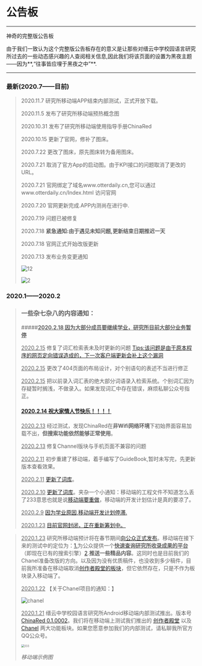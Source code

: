 <!--Night-->

# 公告板

***

神奇的完整版公告板

由于我们一致认为这个完整版公告板存在的意义是让那些对缙云中学校园语言研究所过去的一些动态感兴趣的人查阅相关信息,因此我们将该页面的设置为黑夜主题——因为**,“往事皆应埋于黑夜之中”**.

***

### 最新(2020.7——目前)

> 2020.11.7 研究所移动端APP结束内部测试，正式开放下载。
>
> 2020.11.5 发布了研究所移动端预热概念图
>
> 2020.10.31 发布了研究所移动端使用指导手册ChinaRed
>
> 2020.10.15 更新了官网，修补了图床。
>
> 2020.7.22 更改了图床，原先图床转为备用图床。
>
> 2020.7.21 取消了官方App的启动图。由于KPI接口的问题取消了更改的URL。
>
> 2020.7.21 官网绑定了域名www.otterdaily.cn,您可以通过www.otterdaily.cn/Index.html 访问官网
>
> 2020.7.20 官网更新完成.APP内测尚在进行中.
>
> 2020.7.19 问题已被修复
>
> 2020.7.18 **紧急通知:由于遇见未知问题,更新结束日期推迟一天**
>
> 2020.7.18 官网正式开始改版更新
>
> 2020.7.13 发布业务变更通知
>
> ![12](../pic/通告1.jpg)
>
> ![2](../pic/通告2.jpg)

### 2020.1——2020.2

> ### 一些杂七杂八的内容通知：
>
> #####**<u>2020.2.18 因为大部分成员要继续学业，研究所目前大部分业务暂停</u>**
>
> <u>2020.2.15</u> 修复了词汇检索表未及时更新的问题 [Tips:该问题是由于原本程序的网页定向错误造成的，下一次客户端更新会补上这个漏洞]()
>
> <u>2020.2.15</u> 更改了404页面的布局设计，对个别语句的表述不当进行修正
>
> <u>2020.2.15</u> 把以前录入词汇表的绝大部分词语录入检索系统。个别词汇因为存疑暂时搁浅，不做录入。如果发现词汇中存在错误，麻烦私聊公众号指正。
>
> #### [<u>2020.2.14</u>  祝大家情人节快乐！！！！]()
>
> <u>2020.2.13</u> 经过测试，发现ChinaRed在**非Wifi网络环境**下初始界面容易加载不出，**但搜索功能依然能够正常使用**。
>
> <u>2020.2.13</u> 修复Channel版块与手机页面不兼容的问题
>
> <u>2020.2.11</u> 初步重建了移动端，着手编写了GuideBook,暂时未写完，先更新版本查看效果。
>
> <u>2020.2.11</u> [更新了词库]()。
>
> <u>2020.2.10</u> [更新了词库]()。夹杂一个小通知：移动端的工程文件不知道怎么丢了233意思也就是说[移动端要重做]()，移动端的开发计划估计是真的要凉了。
>
> <u>2020.2.9</u> [因为学业原因,移动端开发计划停滞.]()
>
> <u>2020.1.23</u> [目前官网封闭，正在重新筹划中。]()

> <u>2020.1.23</u> 研究所移动端预计将在春节期间[向公众正式发布]()。移动端在接下来的测试中的定位为：[1.]()为公众提供一个<u>**快速查询研究所收录成果的平台**</u>（即现在已有的搜索引擎）[2]().**推送一些精品内容**。这同时也是目前我们的Chanel准备改版的方向。以及因为没有优质稿件，也没收到多少稿件，目前我所准备在移动端取消[创作者殿堂的板块]()，但它依然存在，只是不作为板块录入移动端了。
>
> <u>2020.1.22</u> 【关于Chanel项目的通知：】
>
> ![chanel](../pic/chanel.png)
>
> <u>2020.1.21</u> 缙云中学校园语言研究所Android移动端内部测试推出。版本号[ChinaRed 0.1.0002]()。我们将在移动端上测试我们推出的 [创作者殿堂]() 以及 [Chanel](l) 两大功能板块。如果您愿意参加我们的内部测试，请私聊我所官方QQ公众号。
>
> <img src="../pic/anzhuo.jpg" alt="333" style="zoom:50%;" />
>
> *移动端示例图*

